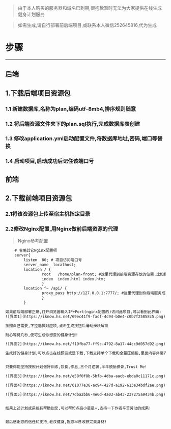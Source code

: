 >由于本人购买的服务器和域名已到期,很抱歉暂时无法为大家提供在线生成健身计划服务

>如需生成,请自行部署前后端项目,或联系本人微信252645816,代为生成

# 步骤
---
## **后端**
## 1.下载后端项目资源包
### 1.1 新建数据库,名称为plan,编码utf-8mb4,排序规则随意
### 1.2 将后端资源文件夹下的plan.sql执行,完成数据库表创建
### 1.3 修改application.yml启动配置文件,将数据库地址,密码,端口等替换
### 1.4 启动项目,启动成功后记住该端口号

## **前端**
## 2.下载前端项目资源包
### 2.1将该资源包上传至宿主机指定目录
### 2.2修改Nginx配置,用Nginx做前后端资源的代理

>Nginx参考配置
```txt
    # 省略其它Nginx配置项
    server{
        listen  80; # 项目访问端口号
        server_name  localhost;
        location / {
                root   /home/plan-front; #这里代理到前端资源存放的位置,比如我把前端资源plan-front放在了/home目录下,那这里就写/home/plan-front
                index  index.html index.htm;
                }
        location ^~ /api/ {
                proxy_pass http://127.0.0.1:7777/; #这里代理到你后端服务成功启动的IP+端口,域名亦可
                }
        }

如果前后端部署正确,打开浏览器输入IP+Port(nginx配置的)访问此项目,可以看到此界面:
![界面1](https://iknow.hs.net/69ec41f9-fadf-4c94-b0e4-c0b7f25858c5.png)

按照自己需要,下拉选择对应项,点击生成按钮后滑动滑块解锁

耐心等待几秒,便可生成你想要的健身计划!

![界面2](https://iknow.hs.net/f19fba77-ff9c-4792-8a17-44cc9d057d92.png)

生成好的健身计划,可以点击在线预览或是下载,下载支持单个下载和全量压缩包,里面内容非常齐全,


只要你能坚持按照计划做好训练,饮食,作息,三个月逆袭,半年脱胎换骨,Trust Me!

![界面3](https://iknow.hs.net/e58f0f8b-5bfb-4dba-aacb-ebda0c11171c.png)

![界面4](https://iknow.hs.net/61077e36-ac94-427d-a192-613e34bdf2ae.png)

![界面5](https://iknow.hs.net/7dba2bb6-4e6d-4a03-ab43-237275a9434b.png)


如果上述计划或系统有帮助到您,可以帮忙点亮小星星⭐,支持一下作者辛苦劳动的成果!


最后感谢您的信任和支持,老汉健身,祝您早日收获完美身材!
